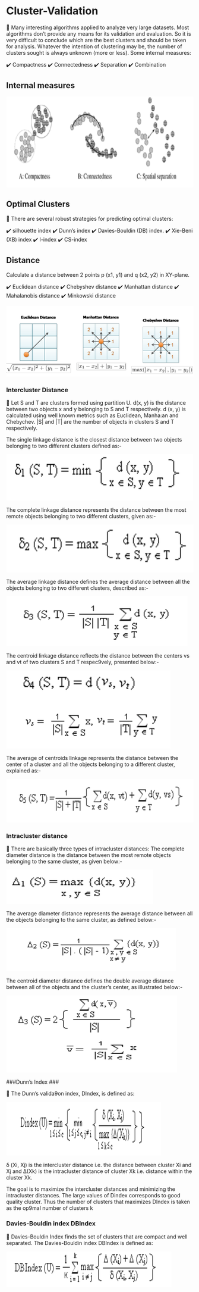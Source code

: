 # Cluster-Validation #

:triangular_flag_on_post: Many interesting algorithms applied to
analyze very large datasets. Most algorithms don’t provide any means for its validation and evaluation. So it is very difficult to conclude which are the best clusters and should be taken for analysis. Whatever the intention of clustering may be, the number of clusters sought is always unknown (more or less). Some internal measures:

:heavy_check_mark: Compactness
:heavy_check_mark: Connectedness
:heavy_check_mark: Separation
:heavy_check_mark: Combination

## Internal measures ##

![Internal measures](internalmeasures.PNG "internalmeasures")

## Optimal Clusters ##

:triangular_flag_on_post: There are several robust strategies for predicting optimal clusters:

:heavy_check_mark: silhouette index
:heavy_check_mark: Dunn’s index
:heavy_check_mark: Davies-Bouldin (DB) index.
:heavy_check_mark: Xie-Beni (XB) index
:heavy_check_mark: I-index
:heavy_check_mark: CS-index

## Distance ##

Calculate a distance between 2 points p (x1, y1) and q (x2, y2) in XY-plane.

:heavy_check_mark: Euclidean distance
:heavy_check_mark: Chebyshev distance
:heavy_check_mark: Manhattan distance
:heavy_check_mark: Mahalanobis distance
:heavy_check_mark: Minkowski distance

![Distance](distance.PNG "distance")

### Intercluster Distance ###

:triangular_flag_on_post: Let S and T are clusters formed using partition U. d(x, y) is the distance between two objects x and y belonging to S and T respectively. d (x, y) is calculated using well known metrics such as Euclidean, Manha:an and Chebychev. |S|
and |T| are the number of objects in clusters S and T respectively.

The single linkage distance is the closest distance between two objects belonging to two different clusters defined as:-

![Intercluster distance](interclusterdistance1.PNG "interclusterdistance1")

The complete linkage distance represents the distance between the most remote objects belonging to two different clusters, given as:-

![Intercluster distance](interclusterdistance2.PNG "interclusterdistance2")

The average linkage distance defines the average distance between all the objects belonging to two different clusters, described as:-

![Intercluster distance](interclusterdistance3.PNG "interclusterdistance3")

The centroid linkage distance reflects the distance between the centers vs and vt of two clusters S and T respec9vely, presented below:-

![Intercluster distance](interclusterdistance4.PNG "interclusterdistance4")

The average of centroids linkage represents the distance between the center of a cluster and all the objects belonging to a different
cluster, explained as:-

![Intercluster distance](interclusterdistance5.PNG "interclusterdistance5")

### Intracluster distance ###

:triangular_flag_on_post: There are basically three types of intracluster
distances:
The complete diameter distance is the distance between the most remote objects belonging to the same cluster, as given below:-

![Intracluster distance](intraclusterdistance1.PNG "intraclusterdistance1")

The average diameter distance represents the average distance between all the objects belonging to the same cluster, as defined
below:-

![Intracluster distance](intraclusterdistance2.PNG "intraclusterdistance2")

The centroid diameter distance defines the double average distance between all of the objects and the cluster’s center, as illustrated below:-

![Intracluster distance](intraclusterdistance3.PNG "intraclusterdistance3")


###Dunn’s Index ###

:triangular_flag_on_post: The Dunn’s valida9on index, DIndex, is defined as:

![Dunn's index](dunnsindex.PNG "dunnsindex")

δ (Xi, Xj) is the intercluster distance i.e. the distance between cluster Xi and Xj and Δ(Xk) is the intracluster distance of cluster Xk i.e. distance within the cluster Xk.

The goal is to maximize the intercluster distances and minimizing the intracluster distances. The large values of Dindex corresponds to good quality cluster. Thus the number of clusters that maximizes DIndex is taken as the op9mal number of clusters k


### Davies-Bouldin index DBIndex ###

:triangular_flag_on_post: Davies-Bouldin Index finds the set of clusters that are compact and well separated. The Davies-Bouldin index DBIndex is defined as:

![Davies-Bouldin index](davies-bouldinindex.PNG "davies-bouldinindex")
